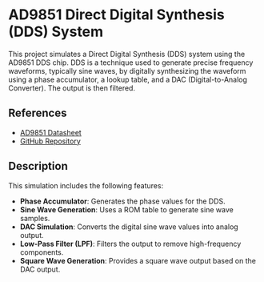 # AD9851 Direct Digital Synthesis (DDS) System

This project simulates a Direct Digital Synthesis (DDS) system using the AD9851 DDS chip. DDS is a technique used to generate precise frequency waveforms, typically sine waves, by digitally synthesizing the waveform using a phase accumulator, a lookup table, and a DAC (Digital-to-Analog Converter). The output is then filtered.

## References

- [AD9851 Datasheet](https://www.analog.com/media/en/technical-documentation/data-sheets/AD9851.pdf)
- [GitHub Repository](https://github.com/Tektronica/direct_digital_synthesis_demo)

## Description

This simulation includes the following features:

- **Phase Accumulator**: Generates the phase values for the DDS.
- **Sine Wave Generation**: Uses a ROM table to generate sine wave samples.
- **DAC Simulation**: Converts the digital sine wave values into analog output.
- **Low-Pass Filter (LPF)**: Filters the output to remove high-frequency components.
- **Square Wave Generation**: Provides a square wave output based on the DAC output.
